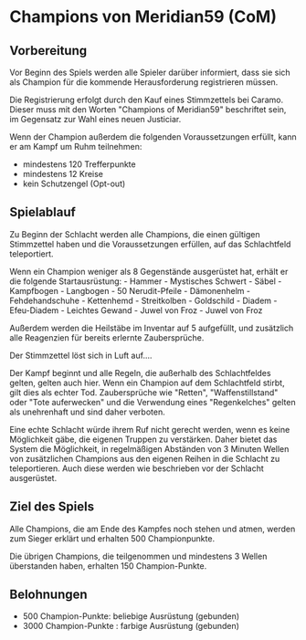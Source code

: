 # Champions von Meridian59 (CoM)

## Vorbereitung

Vor Beginn des Spiels werden alle Spieler darüber informiert, dass sie sich als Champion für die kommende Herausforderung registrieren müssen.

Die Registrierung erfolgt durch den Kauf eines Stimmzettels bei Caramo. Dieser muss mit den Worten "Champions of Meridian59" beschriftet sein, im Gegensatz zur Wahl eines neuen Justiciar. 

Wenn der Champion außerdem die folgenden Voraussetzungen erfüllt, kann er am Kampf um Ruhm teilnehmen:
- mindestens 120 Trefferpunkte
- mindestens 12 Kreise
- kein Schutzengel (Opt-out)

## Spielablauf

Zu Beginn der Schlacht werden alle Champions, die einen gültigen Stimmzettel haben und die Voraussetzungen erfüllen, auf das Schlachtfeld teleportiert.

Wenn ein Champion weniger als 8 Gegenstände ausgerüstet hat, erhält er die folgende Startausrüstung:
    - Hammer
    - Mystisches Schwert
    - Säbel
    - Kampfbogen
    - Langbogen
    - 50 Nerudit-Pfeile
    - Dämonenhelm
    - Fehdehandschuhe
    - Kettenhemd
    - Streitkolben
    - Goldschild
    - Diadem
    - Efeu-Diadem
    - Leichtes Gewand
    - Juwel von Froz
    - Juwel von Froz

Außerdem werden die Heilstäbe im Inventar auf 5 aufgefüllt, und zusätzlich alle Reagenzien für bereits erlernte Zaubersprüche.

Der Stimmzettel löst sich in Luft auf....

Der Kampf beginnt und alle Regeln, die außerhalb des Schlachtfeldes gelten, gelten auch hier.
Wenn ein Champion auf dem Schlachtfeld stirbt, gilt dies als echter Tod.
Zaubersprüche wie "Retten", "Waffenstillstand" oder "Tote auferwecken" und die Verwendung eines "Regenkelches" gelten als unehrenhaft und sind daher verboten.

Eine echte Schlacht würde ihrem Ruf nicht gerecht werden, wenn es keine Möglichkeit gäbe, die eigenen Truppen zu verstärken.
Daher bietet das System die Möglichkeit, in regelmäßigen Abständen von 3 Minuten Wellen von zusätzlichen Champions aus den eigenen Reihen in die Schlacht zu teleportieren. Auch diese werden wie beschrieben vor der Schlacht ausgerüstet.

## Ziel des Spiels

Alle Champions, die am Ende des Kampfes noch stehen und atmen, werden zum Sieger erklärt und erhalten 500 Championpunkte.

Die übrigen Champions, die teilgenommen und mindestens 3 Wellen überstanden haben, erhalten 150 Champion-Punkte.

## Belohnungen

- 500 Champion-Punkte: beliebige Ausrüstung (gebunden)
- 3000 Champion-Punkte : farbige Ausrüstung (gebunden)
